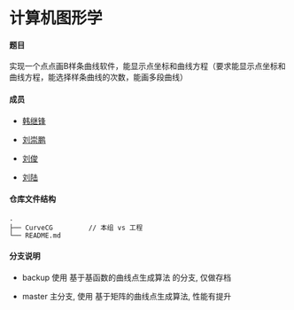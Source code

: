 # 计算机图形学

#### 题目

实现一个点点画B样条曲线软件，能显示点坐标和曲线方程（要求能显示点坐标和曲线方程，能选择样条曲线的次数，能画多段曲线）

#### 成员

- [韩继锋](https://gitee.com/h453)

- [刘崇鹏](https://gitee.com/liuchongpeng)

- [刘俊](https://gitee.com/flare_wing)

- [刘陆](https://gitee.com/liulu1998)

#### 仓库文件结构

```
.
├── CurveCG         // 本组 vs 工程
└── README.md
```

#### 分支说明

- backup 使用 基于基函数的曲线点生成算法 的分支, 仅做存档

- master 主分支, 使用 基于矩阵的曲线点生成算法, 性能有提升

